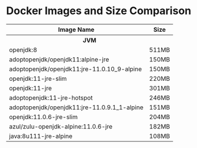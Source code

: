 # Docker Images and Size Comparison
<table>
   <tr>
      <th>Image Name</th>
      <th>Size</th>
   </tr>
   <tr>
      <th colspan="2">JVM</th>   
   </tr>
   <tr>
      <td>openjdk:8 </td>
     <td>511MB</td>
   </tr>
   <tr>
      <td>adoptopenjdk/openjdk11:alpine-jre</td>
     <td>150MB</td>
   </tr>
   <tr>
      <td>adoptopenjdk/openjdk11:jre-11.0.10_9-alpine</td>
     <td>150MB</td>
   </tr>
   <tr>
      <td>openjdk:11-jre-slim</td>
     <td>220MB</td>
   </tr>
   <tr>
      <td>openjdk:11-jre</td>
     <td>301MB</td>
   </tr>
   <tr>
      <td>adoptopenjdk:11-jre-hotspot</td>
     <td>246MB</td>
   </tr>
   <tr>
      <td>adoptopenjdk/openjdk11:jre-11.0.9.1_1-alpine</td>
     <td>151MB</td>
   </tr>
   <tr>
      <td>openjdk:11.0.6-jre-slim</td>
     <td>204MB</td>
   </tr>
   <tr>
      <td>azul/zulu-openjdk-alpine:11.0.6-jre </td>
     <td>182MB</td>
   </tr>
   <tr>
      <td>java:8u111-jre-alpine</td>
     <td>108MB</td>
   </tr>
</table>

